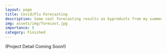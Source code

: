 ```yaml
---
layout: page
title: Covid/Flu Forecasting 
description: Some cool forecasting results as byproducts from my summer internship at CMU Delphi Group
img: assets/img/forecast.jpg
importance: 5
category: Finished
---
```


(Project Detail Coming Soon!)